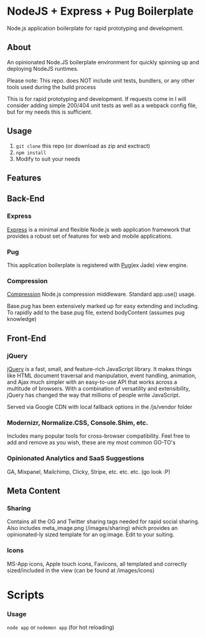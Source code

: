 # NodeJS + Express + Pug Boilerplate
Node.js application boilerplate for rapid prototyping and development.


## About
An opinionated Node.JS boilerplate environment for quickly spinning up and deploying NodeJS runtimes.

Please note: This repo. does NOT include unit tests, bundlers, or any other tools used during the build process

This is for rapid prototyping and development. If requests come in I will consider adding simple 200/404 unit tests as well as a webpack config file, but for my needs this is sufficient.

## Usage
1. `git clone` this repo (or download as zip and exctract)
2. `npm install`
3. Modify to suit your needs

## Features

## Back-End
### Express
[Express](http://expressjs.com/) is a minimal and flexible Node.js web application framework that provides a robust set of features for web and mobile applications.
### Pug
This application boilerplate is registered with [Pug](https://pugjs.org/api/getting-started.html)(ex Jade) view engine.

### Compression
[Compression](https://www.npmjs.com/package/compression) Node.js compression middleware. Standard app.use() usage.


Base.pug has been extensively marked up for easy extending and including.
To rapidly add to the base.pug file, extend bodyContent (assumes pug knowledge)

## Front-End
### jQuery
[jQuery](https://jquery.com/) is a fast, small, and feature-rich JavaScript library. It makes things like HTML document traversal and manipulation, event handling, animation, and Ajax much simpler with an easy-to-use API that works across a multitude of browsers. With a combination of versatility and extensibility, jQuery has changed the way that millions of people write JavaScript.

Served via Google CDN with local fallback options in the /js/vendor folder

### Modernizr, Normalize.CSS, Console.Shim, etc.
Includes many popular tools for cross-browser compatibility. Feel free to add and remove as you wish, these are my most common GO-TO's

### Opinionated Analytics and SaaS Suggestions
GA, Mixpanel, Mailchimp, Clicky, Stripe, etc. etc. etc. (go look :P)

## Meta Content
### Sharing
Contains all the OG and Twitter sharing tags needed for rapid social sharing. Also includes meta_image.png (/images/sharing) which provides an opinionated-ly sized template for an og:image. Edit to your suiting.

### Icons
MS-App icons, Apple touch icons, Favicons, all templated and correctly sized/included in the view
(can be found at /images/icons)

# Scripts
### Usage
`node app` or `nodemon app` (for hot reloading)
